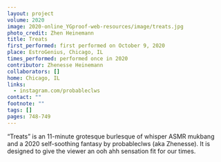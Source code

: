 ```yaml
---
layout: project
volume: 2020
image: 2020-online_YGproof-web-resources/image/treats.jpg
photo_credit: Zhen Heinemann
title: Treats
first_performed: first performed on October 9, 2020
place: EstroGenius, Chicago, IL
times_performed: performed once in 2020
contributor: Zhenesse Heinemann
collaborators: []
home: Chicago, IL
links:
  - instagram.com/probableclws
contact: ""
footnote: ""
tags: []
pages: 748-749
---
```


“Treats” is an 11-minute grotesque burlesque of whisper ASMR mukbang and a 2020 self-soothing fantasy by probableclws (aka Zhenesse). It is designed to give the viewer an ooh ahh sensation fit for our times.
